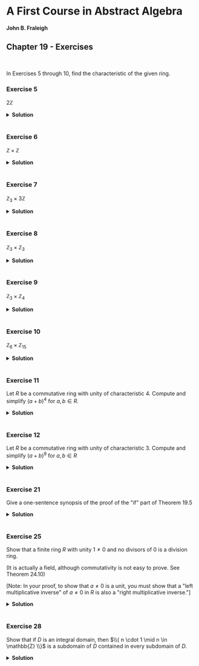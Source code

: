 # A First Course in Abstract Algebra
**John B. Fraleigh**<br>

## Chapter 19 - Exercises

<br>

In Exercises 5 through 10, find the characteristic of the given ring.

### Exercise 5

$2\mathbb{Z}$

<details>
<summary><strong>Solution</strong></summary>

<br>$\text{char}(2\mathbb{Z}) = 0$

</details>










<br>

### Exercise 6

$\mathbb{Z} \times \mathbb{Z}$

<details>
<summary><strong>Solution</strong></summary>

<br>
$\text{char}(\mathbb{Z} \times \mathbb{Z}) = 0$

</details>










<br>

### Exercise 7

$\mathbb{Z}_3 \times 3\mathbb{Z}$

<details>
<summary><strong>Solution</strong></summary>

<br>
$\text{char}(\mathbb{Z}_3 \times 3\mathbb{Z}) = 0$

</details>










<br>

### Exercise 8

$\mathbb{Z}_3 \times \mathbb{Z}_3$

<details>
<summary><strong>Solution</strong></summary>

<br>
$\text{char}(\mathbb{Z}_3 \times \mathbb{Z}_3) = 3$

</details>










<br>

### Exercise 9

$\mathbb{Z}_3 \times \mathbb{Z}_4$

<details>
<summary><strong>Solution</strong></summary>

<br>
$\text{char}(\mathbb{Z}_3 \times \mathbb{Z}_4) = 12$

</details>










<br>

### Exercise 10

$\mathbb{Z} _{6} \times \mathbb{Z} _{15}$

<details>
<summary><strong>Solution</strong></summary>

<br>
$\text{char}(\mathbb{Z}_6 \times \mathbb{Z}_{15}) = 30$

</details>










<br>

### Exercise 11

Let $R$ be a commutative ring with unity of characteristic 4. Compute and simplify $(a+b)^4$ for $a,b \in R$.

<details>
<summary><strong>Solution</strong></summary><br>

```math
\begin{aligned}
    (a+b)^4 &= ((a+b)^2)^2\\
    &= (a^2 + ab + ba + b^2)^2\\
    &= (a^2 + ab + ab + b^2)^2\\
    &= (a^2 + 2ab + b^2)^2\\
    &= (a^2 + b^2)^2\\
    &= a^4 + a^2b^2 + b^2a^2 + a^4\\
    &= a^4 + a^2b^2 + a^2b^2 + a^4\\
    &= a^4 + 2a^2b^2 + a^4\\
    &= a^4 + a^4
\end{aligned}
```

</details>










<br>

### Exercise 12

Let $R$ be a commutative ring with unity of characteristic 3. Compute and simplify $(a+b)^9$ for $a,b \in R$

<details>
<summary><strong>Solution</strong></summary><br>

```math
\begin{aligned}
    (a+b)^9 &= a^9 + 9a^8b^1 + 36a^7b^2 + \cdots + 36a^2b^7 + 9a^1b^8 + b^9\\
    &= a^9 + 3(3a^8b^1 + 12a^7b^2 + \cdots + 12a^2b^7 + 3a^1b^8) + b^9\\
    &= a^9 + b^9
\end{aligned}
```
</details>










<br>

### Exercise 21

Give a one-sentence synopsis of the proof of the "if" part of Theorem 19.5

<details>
<summary><strong>Solution</strong></summary><br>

Let $R$ be a ring in which the cancellation laws hold, and suppose $ab=0$ for some $a,b \in R$. We must show that either $a$ or $b$ is $0$

We can rewrite $ab = ac$ as $a(b-c) = 0$. Because there are no divisors of zero, $a \neq 0$ or $b=c$

</details>










<br>

### Exercise 25

Show that a finite ring $R$ with unity $1 \neq 0$ and no divisors of 0 is a division ring.

(It is actually a field, although commutativity is not easy to prove. See Theorem 24.10)

[Note: In your proof, to show that $a \neq 0$ is a unit, you must show that a "left multiplicative inverse" of $a \neq 0$ in $R$ is also a "right multiplicative inverse."]

<details>
<summary><strong>Solution</strong></summary><br>

Let $R$ be a finite ring with unity $1 \neq 0$ and no divisors of 0. Thus, the cancellation laws are valid.

Theorem 19.11 show us that every finite integral domain is a field.

Also, using the cancellation laws, the Theorem 19.11 proof shows that every nonzero $a \in R$ has a right multiplicative inverse $a_i$. A similar construction can show that $a$ also has a left multiplicative inverse $a_j$. By associativity of multiplication, we have

```math
\begin{aligned}
    a_{j} &= a_j(aa_{i})\\
    &= (a_{j}a)a_{i}\\
    &= 1 \cdot a_{i}\\
    &= a_{i}
\end{aligned}
```

Thus, every nonzero element is a unity. By definition, $R$ is a division ring.

</details>










<br>

### Exercise 28

Show that if $D$ is an integral domain, then $\\{ n \cdot 1 \mid n \in \mathbb{Z} \\}$ is a subdomain of $D$ contained in every subdomain of $D$.

<details>
<summary><strong>Solution</strong></summary><br>

Let $R = \\{ n \cdot 1 \mid n \in \mathbb{Z} \\}$

- Addition closure: $(n \cdot 1) + (m \cdot 1) = n \cdot 1 + m \cdot 1 = (n + m) \cdot 1 \in R$
- Addition neutral element: let $n = 0$, then we have $(n \cdot 1) + (0 \cdot 1) = (n + 0) \cdot 1 = n \cdot 1$
- Additive inverse: the inverse of $n \cdot 1$ is $-n \cdot 1$: $(n \cdot 1) + (-n \cdot 1) = (n - n) \cdot 1 = 0 \cdot 1 = 0$
    
This shows that $R$ is an abelian group with the operation $+$
    
- Multiplicative closure: with distributive laws, we have $(n \cdot 1)(m \cdot 1) = (nm) \cdot 1 \in R$
- Multiplicative identity: because $1 \cdot 1 = 1$, then $1 \in R$

Thus $R$ is a commutative ring with unity.

- Does $R$ have zero divisors? because a product $ab=0$ in $R$ can also be viewed as a product in $D$, we see that $R$ also has no divisors of zero.

Thus, $R$ is a subdomain of $D$

</details>
